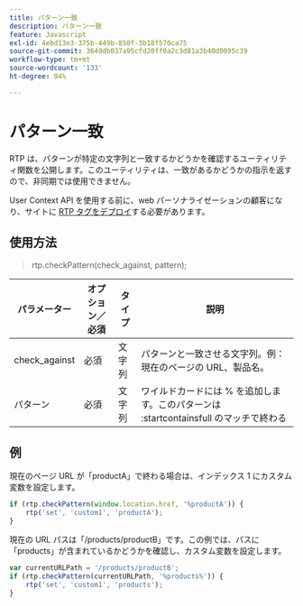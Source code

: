```yaml
---
title: パターン一致
description: パターン一致
feature: Javascript
exl-id: 4ebd13e3-375b-449b-850f-3b18f570ca75
source-git-commit: 3649db037a95cfd20ff0a2c3d81a3b40d0095c39
workflow-type: tm+mt
source-wordcount: '133'
ht-degree: 94%

---
```


# パターン一致

RTP は、パターンが特定の文字列と一致するかどうかを確認するユーティリティ関数を公開します。このユーティリティは、一致があるかどうかの指示を返すので、非同期では使用できません。

User Context API を使用する前に、web パーソナライゼーションの顧客になり、サイトに [RTP タグをデプロイ](https://experienceleague.adobe.com/ja/docs/marketo/using/product-docs/web-personalization/rtp-tag-implementation/deploy-the-rtp-javascript)する必要があります。

## 使用方法

> rtp.checkPattern(check_against, pattern);

| パラメーター | オプション／必須 | タイプ | 説明 |
|---|---|---|---|
| check_against | 必須 | 文字列 | パターンと一致させる文字列。例：現在のページの URL、製品名。 |
| パターン | 必須 | 文字列 | ワイルドカードには % を追加します。このパターンは :startcontainsfull のマッチで終わる |

## 例

現在のページ URL が「productA」で終わる場合は、インデックス 1 にカスタム変数を設定します。

```javascript
if (rtp.checkPattern(window.location.href, '%productA')) {
    rtp('set', 'custom1', 'productA');
}
```

現在の URL パスは「/products/productB」です。この例では、パスに「products」が含まれているかどうかを確認し、カスタム変数を設定します。

```javascript
var currentURLPath = '/products/productB';
if (rtp.checkPattern(currentURLPath, '%products%')) {
    rtp('set', 'custom1', 'products');
}
```
